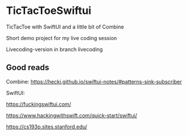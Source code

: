# TicTacToeSwiftui
TicTacToe with SwiftUI and a little bit of Combine

Short demo project for my live coding session

Livecoding-version in branch livecoding

## Good reads

Combine: https://heckj.github.io/swiftui-notes/#patterns-sink-subscriber

SwiftUI:

https://fuckingswiftui.com/

https://www.hackingwithswift.com/quick-start/swiftui/

https://cs193p.sites.stanford.edu/
